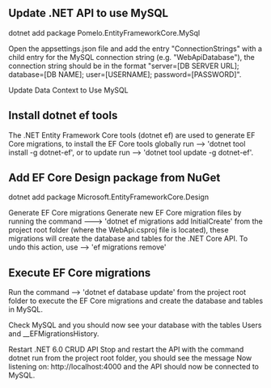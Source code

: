 ## Update .NET API to use MySQL
dotnet add package Pomelo.EntityFrameworkCore.MySql

Open the appsettings.json file and add the entry "ConnectionStrings" with a child entry for the MySQL connection string (e.g. "WebApiDatabase"), the connection string should be in the format "server=[DB SERVER URL]; database=[DB NAME]; user=[USERNAME]; password=[PASSWORD]".

Update Data Context to Use MySQL

## Install dotnet ef tools
The .NET Entity Framework Core tools (dotnet ef) are used to generate EF Core migrations, to install the EF Core tools globally run --> 'dotnet tool install -g dotnet-ef', or to update run --> 'dotnet tool update -g dotnet-ef'.

## Add EF Core Design package from NuGet
dotnet add package Microsoft.EntityFrameworkCore.Design

Generate EF Core migrations Generate new EF Core migration files by running the command ---> 'dotnet ef migrations add InitialCreate' from the project root folder (where the WebApi.csproj file is located), these migrations will create the database and tables for the .NET Core API. To undo this action, use --> 'ef migrations remove'

## Execute EF Core migrations
Run the command --> 'dotnet ef database update' from the project root folder to execute the EF Core migrations and create the database and tables in MySQL.

Check MySQL and you should now see your database with the tables Users and __EFMigrationsHistory.

Restart .NET 6.0 CRUD API Stop and restart the API with the command dotnet run from the project root folder, you should see the message Now listening on: http://localhost:4000 and the API should now be connected to MySQL.